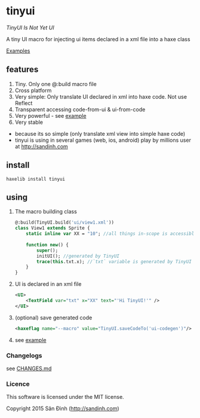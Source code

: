 # tinyui
_TinyUI Is Not Yet UI_

A tiny UI macro for injecting ui items declared in a xml file into a haxe class

[Examples](http://tinyui.sandinh.com)

## features
1. Tiny. Only one @:build macro file
2. Cross platform
3. Very simple: Only translate UI declared in xml into haxe code. Not use Reflect
4. Transparent accessing code-from-ui & ui-from-code
5. Very powerful - see [example](http://tinyui.sandinh.com)
6. Very stable
  - because its so simple (only translate xml view into simple haxe code)
  - tinyui is using in several games (web, ios, android) play by millions user at http://sandinh.com 

## install
```
haxelib install tinyui
```

## using
1. The macro building class
    ```haxe
    @:build(TinyUI.build('ui/view1.xml'))
    class View1 extends Sprite {
        static inline var XX = "10"; //all things in-scope is accessible in xml
        
        function new() {
            super();
            initUI(); //generated by TinyUI
            trace(this.txt.x); //`txt` variable is generated by TinyUI
        }
    }
    ```

2. UI is declared in an xml file
    ```xml
    <UI>
        <TextField var="txt" x="XX" text="'Hi TinyUI!'" />
    </UI>
    ```

3. (optional) save generated code
    ```xml
    <haxeflag name="--macro" value="TinyUI.saveCodeTo('ui-codegen')"/>
    ```

4. see [example](http://tinyui.sandinh.com)

### Changelogs
see [CHANGES.md](CHANGES.md)

### Licence
This software is licensed under the MIT license.

Copyright 2015 Sân Đình (http://sandinh.com)
